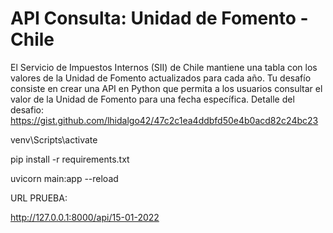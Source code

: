 # API Consulta: Unidad de Fomento - Chile
El Servicio de Impuestos Internos (SII) de Chile mantiene una tabla con los valores de la Unidad de Fomento actualizados para cada año. Tu desafío consiste en crear una API en Python que permita a los usuarios consultar el valor de la Unidad de Fomento para una fecha específica.
Detalle del desafio: https://gist.github.com/lhidalgo42/47c2c1ea4ddbfd50e4b0acd82c24bc23

venv\Scripts\activate

pip install -r requirements.txt

uvicorn main:app --reload

URL PRUEBA:

http://127.0.0.1:8000/api/15-01-2022

